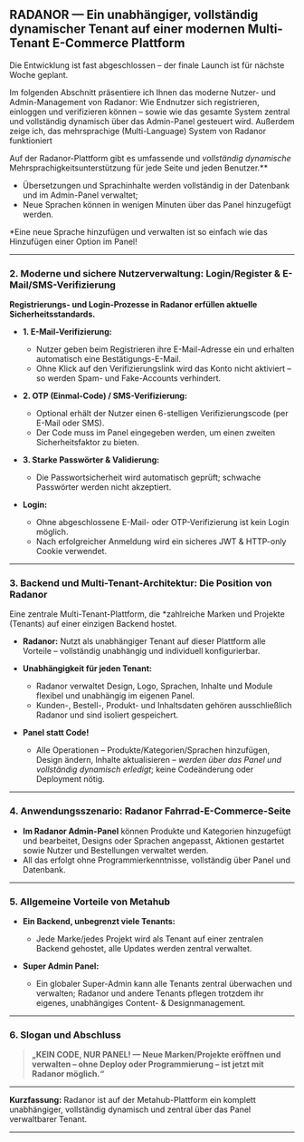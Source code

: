 ## RADANOR — Ein unabhängiger, vollständig dynamischer Tenant auf einer modernen Multi-Tenant E-Commerce Plattform


Die Entwicklung ist fast abgeschlossen – der finale Launch ist für nächste Woche geplant.

Im folgenden Abschnitt präsentiere ich Ihnen das moderne Nutzer- und Admin-Management von Radanor: Wie Endnutzer sich registrieren, einloggen und verifizieren können – sowie wie das gesamte System zentral und vollständig dynamisch über das Admin-Panel gesteuert wird. Außerdem zeige ich, das mehrsprachige (Multi-Language) System von Radanor funktioniert 





Auf der Radanor-Plattform gibt es umfassende und *vollständig dynamische* Mehrsprachigkeitsunterstützung für jede Seite und jeden Benutzer.**


  * Übersetzungen und Sprachinhalte werden vollständig in der Datenbank und im Admin-Panel verwaltet;
  * Neue Sprachen können in wenigen Minuten über das Panel hinzugefügt werden.


*Eine neue Sprache hinzufügen und verwalten ist so einfach wie das Hinzufügen einer Option im Panel!

---

### 2. Moderne und sichere Nutzerverwaltung: Login/Register & E-Mail/SMS-Verifizierung

**Registrierungs- und Login-Prozesse in Radanor erfüllen aktuelle Sicherheitsstandards.**

* **1. E-Mail-Verifizierung:**

  * Nutzer geben beim Registrieren ihre E-Mail-Adresse ein und erhalten automatisch eine Bestätigungs-E-Mail.
  * Ohne Klick auf den Verifizierungslink wird das Konto nicht aktiviert – so werden Spam- und Fake-Accounts verhindert.

* **2. OTP (Einmal-Code) / SMS-Verifizierung:**

  * Optional erhält der Nutzer einen 6-stelligen Verifizierungscode (per E-Mail oder SMS).
  * Der Code muss im Panel eingegeben werden, um einen zweiten Sicherheitsfaktor zu bieten.

* **3. Starke Passwörter & Validierung:**

  * Die Passwortsicherheit wird automatisch geprüft; schwache Passwörter werden nicht akzeptiert.

* **Login:**

  * Ohne abgeschlossene E-Mail- oder OTP-Verifizierung ist kein Login möglich.
  * Nach erfolgreicher Anmeldung wird ein sicheres JWT & HTTP-only Cookie verwendet.


---

### 3. Backend und Multi-Tenant-Architektur: Die Position von Radanor

Eine zentrale Multi-Tenant-Plattform, die *zahlreiche Marken und Projekte (Tenants) auf einer einzigen Backend hostet.

* **Radanor:**
  Nutzt als unabhängiger Tenant auf dieser Plattform alle Vorteile – vollständig unabhängig und individuell konfigurierbar.

* **Unabhängigkeit für jeden Tenant:**

  * Radanor verwaltet Design, Logo, Sprachen, Inhalte und Module flexibel und unabhängig im eigenen Panel.
  * Kunden-, Bestell-, Produkt- und Inhaltsdaten gehören ausschließlich Radanor und sind isoliert gespeichert.

* **Panel statt Code!**

  * Alle Operationen – Produkte/Kategorien/Sprachen hinzufügen, Design ändern, Inhalte aktualisieren – *werden über das Panel und vollständig dynamisch erledigt*; keine Codeänderung oder Deployment nötig.

---

### 4. Anwendungsszenario: Radanor Fahrrad-E-Commerce-Seite

* **Im Radanor Admin-Panel** können Produkte und Kategorien hinzugefügt und bearbeitet, Designs oder Sprachen angepasst, Aktionen gestartet sowie Nutzer und Bestellungen verwaltet werden.
* All das erfolgt ohne Programmierkenntnisse, vollständig über Panel und Datenbank.

---

### 5. Allgemeine Vorteile von Metahub

* **Ein Backend, unbegrenzt viele Tenants:**

  * Jede Marke/jedes Projekt wird als Tenant auf einer zentralen Backend gehostet, alle Updates werden zentral verwaltet.
* **Super Admin Panel:**

  * Ein globaler Super-Admin kann alle Tenants zentral überwachen und verwalten; Radanor und andere Tenants pflegen trotzdem ihr eigenes, unabhängiges Content- & Designmanagement.

---

### 6. Slogan und Abschluss

> **„KEIN CODE, NUR PANEL! — Neue Marken/Projekte eröffnen und verwalten – ohne Deploy oder Programmierung – ist jetzt mit Radanor möglich.“**

---

**Kurzfassung:**
Radanor ist auf der Metahub-Plattform ein komplett unabhängiger, vollständig dynamisch und zentral über das Panel verwaltbarer Tenant.

---
